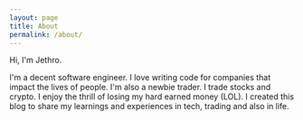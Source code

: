 ```yaml
---
layout: page
title: About
permalink: /about/
---
```


Hi, I'm Jethro.

I'm a decent software engineer. I love writing code for companies that impact the lives of people. I'm also a newbie trader. I trade stocks and crypto. I enjoy the thrill of losing my hard earned money (LOL). I created this blog to share my learnings and experiences in tech, trading and also in life.

